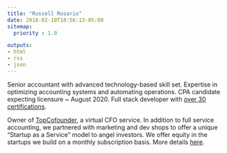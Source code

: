 ```yaml
---
title: "Russell Rosario"
date: 2018-02-10T18:56:13-05:00
sitemap:
  priority : 1.0

outputs:
- html
- rss
- json
---
```

<p>
Senior accountant with advanced technology-based skill set. Expertise in optimizing accounting systems and
automating operations. CPA candidate expecting licensure ~ August 2020. Full stack developer with <a href="http://bit.ly/rrcerts">over 30 certifications</a>.
</p>

<p>
Owner of <a href="http://www.topcofounder.com/">TopCofounder</a>, a virtual CFO service. In addition to full service accounting, we partnered with marketing and dev shops to offer a unique “Startup as a Service” model to angel investors. We offer equity in the startups we build on a monthly subscription basis. More details <a href="/blogs/2019-10_topcofounder_startup_as_a_service/">here</a>.
</p>

<br/>